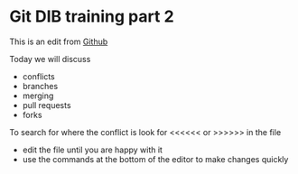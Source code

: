 # Git DIB training part 2

This is an edit from [Github](https://www.github.com)

Today we will discuss
- conflicts
- branches
- merging
- pull requests
- forks

To search for where the conflict is look for <<<<<< or >>>>>> in the file
- edit the file until you are happy with it
- use the commands at the bottom of the editor to make changes quickly

